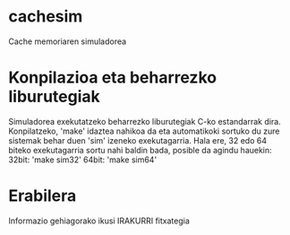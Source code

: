 # cachesim
Cache memoriaren simuladorea

# Konpilazioa eta beharrezko liburutegiak

Simuladorea exekutatzeko beharrezko liburutegiak C-ko estandarrak dira.
Konpilatzeko, 'make' idaztea nahikoa da eta automatikoki sortuko du
zure sistemak behar duen 'sim' izeneko exekutagarria.
Hala ere, 32 edo 64 biteko exekutagarria sortu nahi baldin bada, posible da
agindu hauekin:
32bit: 'make sim32'
64bit: 'make sim64'

# Erabilera

Informazio gehiagorako ikusi IRAKURRI fitxategia


